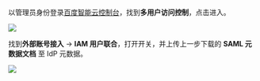 <IntegrationDetailCard title="配置百度智能云">

以管理员身份登录[百度智能云控制台](https://console.bce.baidu.com/)，找到**多用户访问控制**，点击进入。

![](~@imagesZhCn/integration/baidu-cloud-user-iam/2-1.png)

找到**外部账号接入** -> **IAM 用户联合**，打开开关，并上传上一步下载的 **SAML 元数据文档** 至 IdP 元数据。

![](~@imagesZhCn/integration/baidu-cloud-user-iam/2-2.png)

</IntegrationDetailCard>
